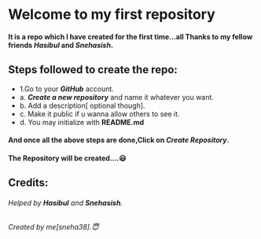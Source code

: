 # **Welcome to my first repository**
#### It is a repo which I have created for the first time...all Thanks to my fellow friends *Hasibul* and *Snehasish*.

## **Steps followed to create the repo:**
- 1.Go to your ***GitHub*** account.
 -  a. ***Create a new repository*** and name it whatever you want. 
 -  b. Add a description[ optional though].
 -  c. Make it public if u wanna allow others to see it.
 -  d. You may initialize with **README.md** 
#### And once all the above steps are done,Click on ***Create Repository***.
#### The Repository will be created....:smiley:

## **Credits:**
###### Helped by ***Hasibul*** and ***Snehasish***.
###### Created by me[sneha38].:innocent:


